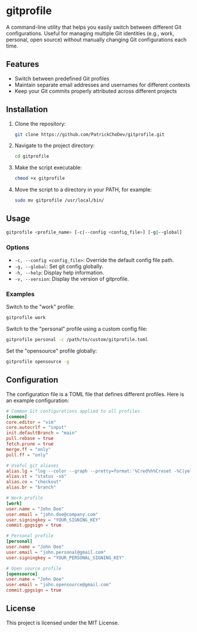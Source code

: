 # gitprofile

A command-line utility that helps you easily switch between different Git configurations. Useful for managing multiple Git identities (e.g., work, personal, open source) without manually changing Git configurations each time.

## Features

- Switch between predefined Git profiles
- Maintain separate email addresses and usernames for different contexts
- Keep your Git commits properly attributed across different projects

## Installation

1. Clone the repository:
    ```sh
    git clone https://github.com/PatrickChoDev/gitprofile.git
    ```
2. Navigate to the project directory:
    ```sh
    cd gitprofile
    ```
3. Make the script executable:
    ```sh
    chmod +x gitprofile
    ```
4. Move the script to a directory in your PATH, for example:
    ```sh
    sudo mv gitprofile /usr/local/bin/
    ```

## Usage

```sh
gitprofile <profile_name> [-c|--config <config_file>] [-g|--global]
```

### Options

- `-c, --config <config_file>`: Override the default config file path.
- `-g, --global`: Set git config globally.
- `-h, --help`: Display help information.
- `-v, --version`: Display the version of gitprofile.

### Examples

Switch to the "work" profile:
```sh
gitprofile work
```

Switch to the "personal" profile using a custom config file:
```sh
gitprofile personal -c /path/to/custom/gitprofile.toml
```

Set the "opensource" profile globally:
```sh
gitprofile opensource -g
```

## Configuration

The configuration file is a TOML file that defines different profiles. Here is an example configuration:

```toml
# Common Git configurations applied to all profiles
[common]
core.editor = "vim"
core.autocrlf = "input"
init.defaultBranch = "main"
pull.rebase = true
fetch.prune = true
merge.ff = "only"
pull.ff = "only"

# Useful git aliases
alias.lg = "log --color --graph --pretty=format:'%Cred%h%Creset -%C(yellow)%d%Creset %s %Cgreen(%cr) %C(bold blue)<%an>%Creset' --abbrev-commit"
alias.st = "status -sb"
alias.co = "checkout"
alias.br = "branch"

# Work profile
[work]
user.name = "John Doe"
user.email = "john.doe@company.com"
user.signingkey = "YOUR_SIGNING_KEY"
commit.gpgsign = true

# Personal profile
[personal]
user.name = "John Doe"
user.email = "john.personal@gmail.com"
user.signingkey = "YOUR_PERSONAL_SIGNING_KEY"

# Open source profile
[opensource]
user.name = "John Doe"
user.email = "john.opensource@gmail.com"
commit.gpgsign = true
```

## License

This project is licensed under the MIT License.
